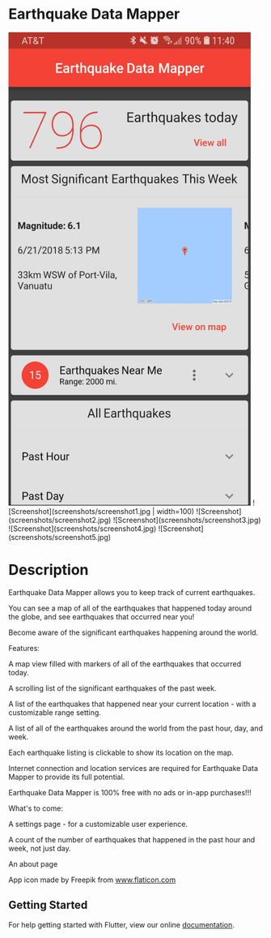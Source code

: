 # Earthquake Data Mapper

 <img width="479" height="934" src="screenshots/screenshot1.jpg">
![Screenshot](screenshots/screenshot1.jpg | width=100)
![Screenshot](screenshots/screenshot2.jpg)
![Screenshot](screenshots/screenshot3.jpg)
![Screenshot](screenshots/screenshot4.jpg)
![Screenshot](screenshots/screenshot5.jpg)

# Description

Earthquake Data Mapper allows you to keep track of current earthquakes. 

You can see a map of all of the earthquakes that happened today around the globe, and see earthquakes that occurred near you!

Become aware of the significant earthquakes happening around the world.



Features:

A map view filled with markers of all of the earthquakes that occurred today.

A scrolling list of the significant earthquakes of the past week.

A list of the earthquakes that happened near your current location - with a customizable range setting. 

A list of all of the earthquakes around the world from the past hour, day, and week.

Each earthquake listing is clickable to show its location on the map.


Internet connection and location services are required for Earthquake Data Mapper to provide its full potential.

Earthquake Data Mapper is 100% free with no ads or in-app purchases!!!



What's to come:

A settings page - for a customizable user experience.

A count of the number of earthquakes that happened in the past hour and week, not just day.

An about page




App icon made by Freepik from www.flaticon.com

## Getting Started

For help getting started with Flutter, view our online
[documentation](https://flutter.io/).
